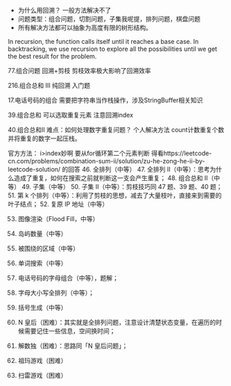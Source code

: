 - 为什么用回溯？ 一般方法解决不了
- 问题类型：组合问题，切割问题，子集我呢提，排列问题，棋盘问题
- 所有解决方法都可以抽象为高度有限的树形结构。

In recursion, the function calls itself until it reaches a base case. In backtracking, we use recursion to explore all the possibilities until we get the best result for the problem.

77.组合问题 回溯+剪枝 剪枝效率极大影响了回溯效率    

216.组合总和 III 纯回溯 入门题  


17.电话号码的组合   需要把字符串当作栈操作，涉及StringBuffer相关知识

39.组合总和  可以选取重复元素  注意回溯index

40.组合总和II   难点：如何处理数字重复问题？  个人解决方法  count计数重复个数 并将重复的数字一起压栈。

官方方法： i>index妙啊 要从for循环第二个元素判断   得看https://leetcode-cn.com/problems/combination-sum-ii/solution/zu-he-zong-he-ii-by-leetcode-solution/ 的回答
46. 全排列（中等）
47. 全排列 II（中等）：思考为什么造成了重复，如何在搜索之前就判断这一支会产生重复；
48. 组合总和 II（中等）
49. 子集（中等）
50. 子集 II（中等）：剪枝技巧同 47 题、39 题、40 题；
51. 第 k 个排列（中等）：利用了剪枝的思想，减去了大量枝叶，直接来到需要的叶子结点；
52. 复原 IP 地址（中等）

53.  图像渲染（Flood Fill，中等）
54.  岛屿数量（中等）
55.  被围绕的区域（中等）
56. 单词搜索（中等）

57. 电话号码的字母组合（中等），题解；
58.  字母大小写全排列（中等）；
59. 括号生成（中等） 

60. N 皇后（困难）：其实就是全排列问题，注意设计清楚状态变量，在遍历的时候需要记住一些信息，空间换时间；
61. 解数独（困难）：思路同「N 皇后问题」；
62.  祖玛游戏（困难）
63.  扫雷游戏（困难）
